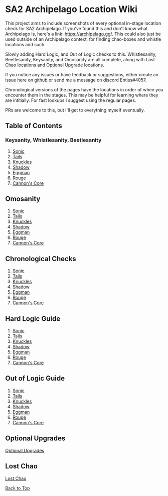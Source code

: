 # SA2 Archipelago Location Wiki

This project aims to include screenshots of every optional in-stage location check for SA2 Archipelago. If you've found this and don't know what Archipelago is, here's a link: https://archipelago.gg/. This could also just be used outside of an Archipelago context, for finding chao-boxes and whistle locations and such. 

Slowly adding Hard Logic, and Out of Logic checks to this.
Whistlesanity, Beetlesanity, Keysanity, and Omosanity are all complete, along with Lost Chao locations and Optional Upgrade locations.

If you notice any issues or have feedback or suggestions, either create an issue here on github or send me a message on discord Entiss#4057.

Chronological versions of the pages have the locations in order of when you encounter them in the stages. This may be helpful for learning where they are intitially. For fast lookups I suggest using the regular pages. 

PRs are welcome to this, but I'll get to everything myself eventually.

## Table of Contents

### Keysanity, Whistlesanity, Beetlesanity
1. [Sonic](./Sonic/Sonic.md)
1. [Tails](./Tails/Tails.md)
1. [Knuckles](./Knuckles/Knuckles.md)
1. [Shadow](./Shadow/Shadow.md)
1. [Eggman](./Eggman/Eggman.md)
1. [Rouge](./Rouge/Rouge.md)
1. [Cannon's Core](./CannonsCore/CannonsCore.md)

## Omosanity
1. [Sonic](./Sonic/SonicOmosanity.md)
1. [Tails](./Tails/TailsOmosanity.md)
1. [Knuckles](./Knuckles/KnucklesOmosanity.md)
1. [Shadow](./Shadow/ShadowOmosanity.md)
1. [Eggman](./Eggman/EggmanOmosanity.md)
1. [Rouge](./Rouge/RougeOmosanity.md)
1. [Cannon's Core](./CannonsCore/CannonsCoreOmosanity.md)

## Chronological Checks
1. [Sonic](./Sonic/SonicChronological.md)
1. [Tails](./Tails/TailsChronological.md)
1. [Knuckles](./Knuckles/KnucklesChronological.md)
1. [Shadow](./Shadow/ShadowChronological.md)
1. [Eggman](./Eggman/EggmanChronological.md)
1. [Rouge](./Rouge/RougeChronological.md)
1. [Cannon's Core](./CannonsCore/CannonsCoreChronological.md)

## Hard Logic Guide
1. [Sonic](./Sonic/SonicHardLogic.md)
1. [Tails](./Tails/TailsHardLogic.md)
1. [Knuckles](./Knuckles/KnucklesHardLogic.md)
1. [Shadow](./Shadow/ShadowHardLogic.md)
1. [Eggman](./Eggman/EggmanHardLogic.md)
1. [Rouge](./Rouge/RougeHardLogic.md)
1. [Cannon's Core](./CannonsCore/CannonsCoreHardLogic.md)

## Out of Logic Guide
1. [Sonic](./Sonic/SonicOutOfLogic.md)
1. [Tails](./Tails/TailsOutOfLogic.md)
1. [Knuckles](./Knuckles/KnucklesOutOfLogic.md)
1. [Shadow](./Shadow/ShadowOutOfLogic.md)
1. [Eggman](./Eggman/EggmanOutOfLogic.md)
1. [Rouge](./Rouge/RougeOutOfLogic.md)
1. [Cannon's Core](./CannonsCore/CannonsCoreOutOfLogic.md)

## Optional Upgrades
[Optional Upgrades](./OptionalUpgrades/OptionalUpgrades.md)

## Lost Chao
[Lost Chao](./LostChao/LostChao.md)

[Back to Top](#)
